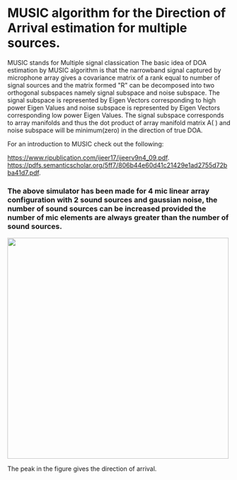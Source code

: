 # MUSIC algorithm for the Direction of Arrival estimation for multiple sources.
MUSIC stands for Multiple signal classication
The  basic  idea  of  DOA  estimation  by  MUSIC algorithm  is  that  the  narrowband  signal  captured  by  microphone  array  gives  a covariance matrix of a rank equal to number of signal sources and the matrix formed "R" can be decomposed into two orthogonal subspaces namely signal subspace and noise subspace.
The signal subspace is represented by Eigen Vectors corresponding to high power  Eigen Values and  noise  subspace  is  represented  by  Eigen  Vectors  corresponding  low  power  Eigen Values. 
The signal subspace corresponds to array manifolds and thus the dot product of  array  manifold  matrix A(  )  and  noise  subspace  will  be  minimum(zero)  in  the direction of true DOA.

For an introduction to MUSIC check out the following:

https://www.ripublication.com/ijeer17/ijeerv9n4_09.pdf. </br>
https://pdfs.semanticscholar.org/5ff7/806b44e60d41c21429e1ad2755d72bba41d7.pdf.

### The above simulator has been made for 4 mic linear array configuration with 2 sound sources and gaussian noise, the number of sound sources can be increased provided the number of mic elements are always greater than the number of sound sources.

<img src = "https://github.com/aadhar218/AcousticCamera/blob/master/docs/MUSIC/MUSIC.png" width = 500>

The peak in the figure gives the direction of arrival.
